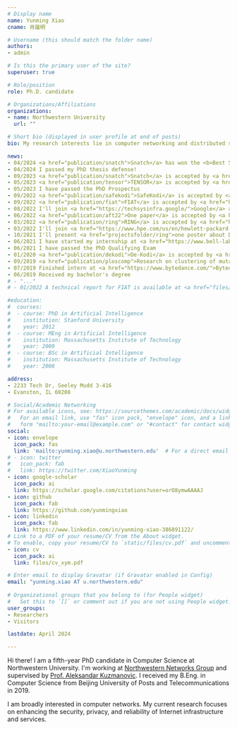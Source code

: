 ```yaml
---
# Display name
name: Yunming Xiao
cname: 肖蕴明

# Username (this should match the folder name)
authors:
- admin

# Is this the primary user of the site?
superuser: true

# Role/position
role: Ph.D. candidate

# Organizations/Affiliations
organizations:
- name: Northwestern University
  url: ""

# Short bio (displayed in user profile at end of posts)
bio: My research interests lie in computer networking and distributed systems.

news:
- 04/2024 <a href="publication/snatch">Snatch</a> has won the <b>Best Student Paper Award</b> of <a href="https://2024.eurosys.org/index.html">EuroSys'24</a>!
- 04/2024 I passed my PhD thesis defense!
- 09/2023 <a href="publication/snatch">Snatch</a> is accepted by <a href="https://2024.eurosys.org/index.html">EuroSys'24</a>!
- 05/2023 <a href="publication/tensor">TENSOR</a> is accepted by <a href="https://conferences.sigcomm.org/sigcomm/2023/">SIGCOMM'23</a>! I will also present <a href="projectsfolder/pdns">a demo of a privacy-preserving DNS</a> there.
- 05/2023 I have passed the PhD Prospectus
- 09/2022 <a href="publication/safekodi">SafeKodi</a> is accepted by <a href="https://dl.acm.org/journal/tweb">TWEB</a>!
- 09/2022 <a href="publication/fiat">FIAT</a> is accepted by <a href="https://conferences2.sigcomm.org/co-next/2022/#!/home">CoNEXT'22</a>!
- 08/2022 I'll join <a href="https://techsysinfra.google/">Google</a> as a Software Engineering Intern this fall!
- 06/2022 <a href="publication/aft22">One paper</a> is accepted by <a href="https://aft.acm.org/aft22/index.html">AFT'22</a>!
- 03/2022 <a href="publication/ring">RING</a> is accepted by <a href="https://www.sigmetrics.org/sigmetrics2022/">SIGMETRICS'22</a>!
- 03/2022 I'll join <a href="https://www.hpe.com/us/en/hewlett-packard-labs.html">Hewlett Packard Labs</a> as a Research Intern this summer!
- 10/2021 I'll present <a href="projectsfolder/ring">one poster about DVPN</a> at IMC'21, and <a href="projectsfolder/fiat">one poster about IoT security</a> at CoNEXT'21
- 06/2021 I have started my internship at <a href="https://www.bell-labs.com/">Nokia Bell Labs</a>!
- 06/2021 I have passed the PhD Qualifying Exam
- 01/2020 <a href="publication/dekodi">De-Kodi</a> is accepted by <a href="https://www2020.thewebconf.org/">WWW'2020</a>
- 09/2019 <a href="publication/ploscomp">Research on clustering of mutants</a> accepted by <a href="https://journals.plos.org/ploscompbiol/">PLOS Computational Biology</a>
- 07/2019 Finished intern at <a href="https://www.bytedance.com/">Bytedance</a>
- 06/2019 Received my bachelor's degree
# - "..."
# - 01/2022 A technical report for FIAT is available at <a href="files/frictionless.pdf">here</a>

#education:
#  courses:
#  - course: PhD in Artificial Intelligence
#    institution: Stanford University
#    year: 2012
#  - course: MEng in Artificial Intelligence
#    institution: Massachusetts Institute of Technology
#    year: 2009
#  - course: BSc in Artificial Intelligence
#    institution: Massachusetts Institute of Technology
#    year: 2008

address: 
- 2233 Tech Dr, Seeley Mudd 3-416
- Evanston, IL 60208

# Social/Academic Networking
# For available icons, see: https://sourcethemes.com/academic/docs/widgets/#icons
#   For an email link, use "fas" icon pack, "envelope" icon, and a link in the
#   form "mailto:your-email@example.com" or "#contact" for contact widget.
social:
- icon: envelope
  icon_pack: fas
  link: 'mailto:yunming.xiao@u.northwestern.edu'  # For a direct email link, use "mailto:test@example.org".
# - icon: twitter
#   icon_pack: fab
#   link: https://twitter.com/XiaoYunming
- icon: google-scholar
  icon_pack: ai
  link: https://scholar.google.com/citations?user=orO8ymwAAAAJ
- icon: github
  icon_pack: fab
  link: https://github.com/yunmingxiao
- icon: linkedin
  icon_pack: fab
  link: https://www.linkedin.com/in/yunming-xiao-386891122/
# Link to a PDF of your resume/CV from the About widget.
# To enable, copy your resume/CV to `static/files/cv.pdf` and uncomment the lines below.  
- icon: cv
  icon_pack: ai
  link: files/cv_xym.pdf

# Enter email to display Gravatar (if Gravatar enabled in Config)
email: "yunming.xiao AT u.northwestern.edu"
  
# Organizational groups that you belong to (for People widget)
#   Set this to `[]` or comment out if you are not using People widget.  
user_groups:
- Researchers
- Visitors

lastdate: April 2024

---
```


Hi there! I am a fifth-year PhD candidate in Computer Science at Northwestern University. I'm working at <a href="http://networks.cs.northwestern.edu/">Northwestern Networks Group</a> and supervised by <a href="http://networks.cs.northwestern.edu/website/index-a.html">Prof. Aleksandar Kuzmanovic</a>. I received my B.Eng. in Computer Science from Beijing University of Posts and Telecommunications in 2019. 

I am broadly interested in computer networks. My current research focuses on enhancing the security, privacy,
and reliability of Internet infrastructure and services.

<!-- <font color="d62728"><b><i>
I am on the academic job market for 2024 and am keen to connect with any potential opportunities (either postdoc or faculty). <a href="files/Yunming-Research-Statement.pdf">[Research Statement]</a>
</i></b></font> -->